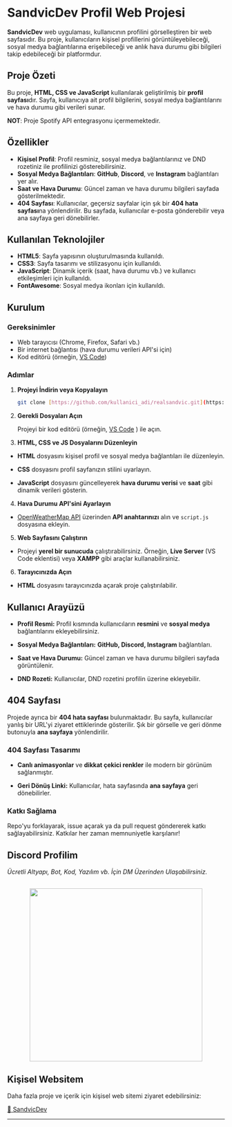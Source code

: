 # SandvicDev Profil Web Projesi

**SandvicDev** web uygulaması, kullanıcının profilini görselleştiren bir web sayfasıdır. Bu proje, kullanıcıların kişisel profillerini görüntüleyebileceği, sosyal medya bağlantılarına erişebileceği ve anlık hava durumu gibi bilgileri takip edebileceği bir platformdur.

## Proje Özeti

Bu proje, **HTML, CSS ve JavaScript** kullanılarak geliştirilmiş bir **profil sayfası**dır. Sayfa, kullanıcıya ait profil bilgilerini, sosyal medya bağlantılarını ve hava durumu gibi verileri sunar.

**NOT**: Proje Spotify API entegrasyonu içermemektedir.

## Özellikler

- **Kişisel Profil**: Profil resminiz, sosyal medya bağlantılarınız ve DND rozetiniz ile profilinizi gösterebilirsiniz.
- **Sosyal Medya Bağlantıları**: **GitHub**, **Discord**, ve **Instagram** bağlantıları yer alır.
- **Saat ve Hava Durumu**: Güncel zaman ve hava durumu bilgileri sayfada gösterilmektedir.
- **404 Sayfası**: Kullanıcılar, geçersiz sayfalar için şık bir **404 hata sayfası**na yönlendirilir. Bu sayfada, kullanıcılar e-posta gönderebilir veya ana sayfaya geri dönebilirler.

## Kullanılan Teknolojiler

- **HTML5**: Sayfa yapısının oluşturulmasında kullanıldı.
- **CSS3**: Sayfa tasarımı ve stilizasyonu için kullanıldı.
- **JavaScript**: Dinamik içerik (saat, hava durumu vb.) ve kullanıcı etkileşimleri için kullanıldı.
- **FontAwesome**: Sosyal medya ikonları için kullanıldı.

## Kurulum

### Gereksinimler

- Web tarayıcısı (Chrome, Firefox, Safari vb.)
- Bir internet bağlantısı (hava durumu verileri API'si için)
- Kod editörü (örneğin, [VS Code](https://code.visualstudio.com/))

### Adımlar

1. **Projeyi İndirin veya Kopyalayın**

   ```bash
   git clone [https://github.com/kullanici_adi/realsandvic.git](https://github.com/Sandvicdev/sandvicdev-profil.git)

2. **Gerekli Dosyaları Açın**

   Projeyi bir kod editörü (örneğin, [VS Code](https://code.visualstudio.com/)
) ile açın.


3. **HTML, CSS ve JS Dosyalarını Düzenleyin**

- **HTML** dosyasını kişisel profil ve sosyal medya bağlantıları ile düzenleyin.

- **CSS** dosyasını profil sayfanızın stilini uyarlayın.

- **JavaScript** dosyasını güncelleyerek **hava durumu verisi** ve **saat** gibi dinamik verileri gösterin.

4. **Hava Durumu API'sini Ayarlayın**

- [OpenWeatherMap API](https://openweathermap.org/api) üzerinden **API anahtarınızı** alın ve `script.js` dosyasına ekleyin.

5. **Web Sayfasını Çalıştırın**

- Projeyi **yerel bir sunucuda** çalıştırabilirsiniz. Örneğin, **Live Server** (VS Code eklentisi) veya **XAMPP** gibi araçlar kullanabilirsiniz.

6. **Tarayıcınızda Açın**

- **HTML** dosyasını tarayıcınızda açarak proje çalıştırılabilir.

## Kullanıcı Arayüzü

- **Profil Resmi:** Profil kısmında kullanıcıların **resmini** ve **sosyal medya** bağlantılarını ekleyebilirsiniz.

- **Sosyal Medya Bağlantıları:** **GitHub, Discord, Instagram** bağlantıları.

- **Saat ve Hava Durumu:** Güncel zaman ve hava durumu bilgileri sayfada görüntülenir.

- **DND Rozeti:** Kullanıcılar, DND rozetini profilin üzerine ekleyebilir.

## 404 Sayfası

Projede ayrıca bir **404 hata sayfası** bulunmaktadır. Bu sayfa, kullanıcılar yanlış bir URL'yi ziyaret ettiklerinde gösterilir. Şık bir görselle ve geri dönme butonuyla **ana sayfaya** yönlendirilir.

### 404 Sayfası Tasarımı

- **Canlı animasyonlar** ve **dikkat çekici renkler** ile modern bir görünüm sağlanmıştır.

- **Geri Dönüş Linki:** Kullanıcılar, hata sayfasında **ana sayfaya** geri dönebilirler.

### Katkı Sağlama

Repo'yu forklayarak, issue açarak ya da pull request göndererek katkı sağlayabilirsiniz. Katkılar her zaman memnuniyetle karşılanır!

## Discord Profilim
*Ücretli Altyapı, Bot, Kod, Yazılım vb. İçin DM Üzerinden Ulaşabilirsiniz.*

<h2 align="center">
 <a href="https://discord.com/users/754497550483980328"><img  width="400px" src="https://lanyard.kyrie25.dev/api/1316187326246027305?decoration=true&useDisplayName=true&animationDuration=2s&waveColor=3256a8&imgStyle=square&imgBorderRadius=16px&bg=DD272700&idle"></a>


## Kişisel Websitem
Daha fazla proje ve içerik için kişisel web sitemi ziyaret edebilirsiniz:

[🔗 SandvicDev ](https://www.sandvicdev.xyz/)  

---


























